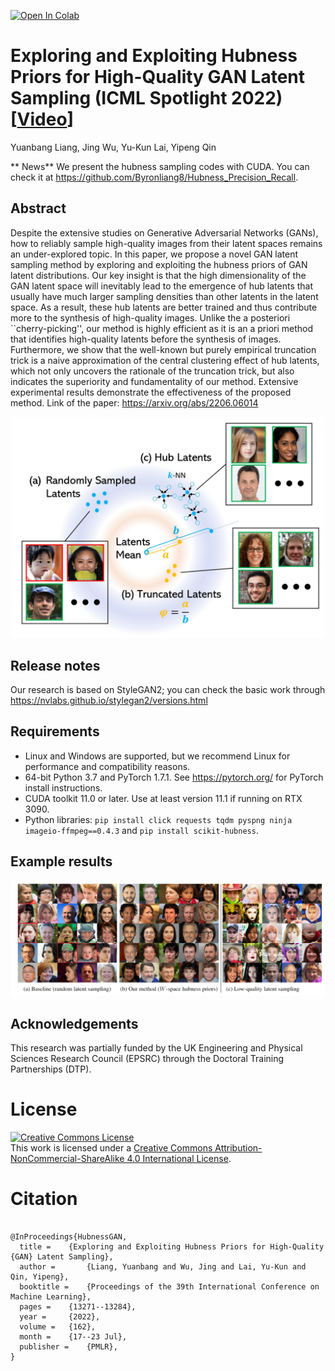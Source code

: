 [![Open In Colab](https://colab.research.google.com/assets/colab-badge.svg)](https://colab.research.google.com/github/Byronliang8/HubnessGANSampling/blob/main/Colab/Exploring_and_Exploiting_Hubness_Priors_for_High_Quality_GAN_Latent_Sampling.ipynb)

# Exploring and Exploiting Hubness Priors for High-Quality GAN Latent Sampling (ICML Spotlight 2022) [[Video](https://slideslive.com/38984105)]
Yuanbang Liang, Jing Wu, Yu-Kun Lai, Yipeng Qin

** News**
We present the hubness sampling codes with CUDA. You can check it at https://github.com/Byronliang8/Hubness_Precision_Recall.
## Abstract 
Despite the extensive studies on Generative Adversarial Networks (GANs), how to reliably sample high-quality images from their latent spaces remains an under-explored topic. In this paper, we propose a novel GAN latent sampling method by exploring and exploiting the hubness priors of GAN latent distributions. Our key insight is that the high dimensionality of the GAN latent space will inevitably lead to the emergence of hub latents that usually have much larger sampling densities than other latents in the latent space. As a result, these hub latents are better trained and thus contribute more to the synthesis of high-quality images. Unlike the a posteriori ``cherry-picking'', our method is highly efficient as it is an a priori method that identifies high-quality latents before the synthesis of images. Furthermore, we show that the well-known but purely empirical truncation trick is a naive approximation of the central clustering effect of hub latents, which not only uncovers the rationale of the truncation trick, but also indicates the superiority and fundamentality of our method. Extensive experimental results demonstrate the effectiveness of the proposed method. 
Link of the paper: https://arxiv.org/abs/2206.06014
<p align="center">
<img src="/images/teaser.jpg" width="500">
</p>

## Release notes
Our research is based on StyleGAN2; you can check the basic work through https://nvlabs.github.io/stylegan2/versions.html

## Requirements 
- Linux and Windows are supported, but we recommend Linux for performance and compatibility reasons.
- 64-bit Python 3.7 and PyTorch 1.7.1. See https://pytorch.org/ for PyTorch install instructions.
- CUDA toolkit 11.0 or later. Use at least version 11.1 if running on RTX 3090.
- Python libraries: `pip install click requests tqdm pyspng ninja imageio-ffmpeg==0.4.3` and `pip install scikit-hubness`. 

## Example results
![result](/images/all.png) 

## Acknowledgements
This research was partially funded by the UK Engineering and Physical Sciences Research Council (EPSRC) through the Doctoral Training Partnerships (DTP).

# License
<a rel="license" href="http://creativecommons.org/licenses/by-nc-sa/4.0/"><img alt="Creative Commons License" style="border-width:0" src="https://i.creativecommons.org/l/by-nc-sa/4.0/88x31.png" /></a><br />This work is licensed under a <a rel="license" href="http://creativecommons.org/licenses/by-nc-sa/4.0/">Creative Commons Attribution-NonCommercial-ShareAlike 4.0 International License</a>.

# Citation
```

@InProceedings{HubnessGAN,
  title = 	 {Exploring and Exploiting Hubness Priors for High-Quality {GAN} Latent Sampling},
  author =       {Liang, Yuanbang and Wu, Jing and Lai, Yu-Kun and Qin, Yipeng},
  booktitle = 	 {Proceedings of the 39th International Conference on Machine Learning},
  pages = 	 {13271--13284},
  year = 	 {2022},
  volume = 	 {162},
  month = 	 {17--23 Jul},
  publisher =    {PMLR},
}

```
